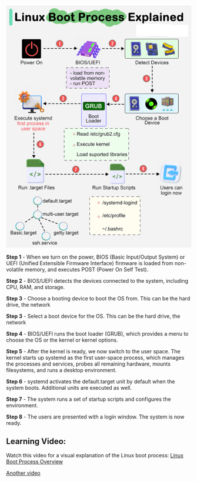 ![Linux-Boot-Process](Resources/Screenshot%202025-09-25%20191506.png)

**Step 1** - When we turn on the power, BIOS (Basic Input/Output System) or UEFI (Unified Extensible Firmware Interface) firmware is loaded from non-volatile memory, and executes POST (Power On Self Test).

**Step 2** - BIOS/UEFI detects the devices connected to the system, including CPU, RAM, and storage.

**Step 3** - Choose a booting device to boot the OS from. This can be the hard drive, the network

**Step 3** - Select a boot device for the OS. This can be the hard drive, the network

**Step 4** - BIOS/UEFI runs the boot loader (GRUB), which provides a menu to choose the OS or the kernel or kernel options.

**Step 5** - After the kernel is ready, we now switch to the user space. The kernel starts up systemd as the first user-space process, which manages the processes and services, probes all remaining hardware, mounts filesystems, and runs a desktop environment.

**Step 6** - systemd activates the default.target unit by default when the system boots. Additional units are executed as well.

**Step 7** - The system runs a set of startup scripts and configures the environment.

**Step 8** - The users are presented with a login window. The system is now ready.


## Learning Video: 
Watch this video for a visual explanation of the Linux boot process: [Linux Boot Process Overview](https://youtu.be/XpFsMB6FoOs?si=qpnfKc0njE5xBojg)

[Another video](https://youtu.be/sebgrmiYdk4?si=iSTxZIX6teyKIhWy)